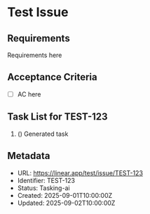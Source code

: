 # Test Issue

## Requirements

Requirements here

## Acceptance Criteria

- [ ] AC here

## Task List for TEST-123

1. () Generated task

## Metadata

- URL: https://linear.app/test/issue/TEST-123
- Identifier: TEST-123
- Status: Tasking-ai
- Created: 2025-09-01T10:00:00Z
- Updated: 2025-09-02T10:00:00Z
